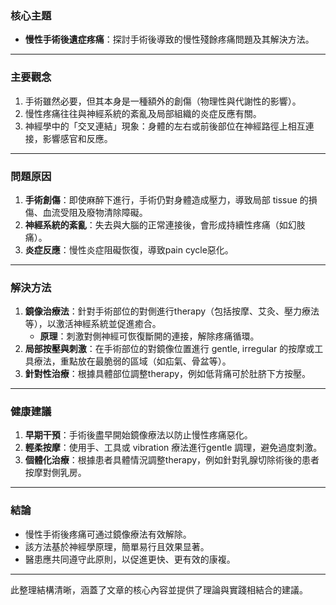 ### 核心主題  
- **慢性手術後遺症疼痛**：探討手術後導致的慢性殘餘疼痛問題及其解決方法。

---

### 主要觀念  
1. 手術雖然必要，但其本身是一種額外的創傷（物理性與代謝性的影響）。  
2. 慢性疼痛往往與神經系統的紊亂及局部組織的炎症反應有關。  
3. 神經學中的「交叉連結」現象：身體的左右或前後部位在神經路徑上相互連接，影響感官和反應。

---

### 問題原因  
1. **手術創傷**：即使麻醉下進行，手術仍對身體造成壓力，導致局部 tissue 的損傷、血流受阻及廢物清除障礙。  
2. **神經系統的紊亂**：失去與大腦的正常連接後，會形成持續性疼痛（如幻肢痛）。  
3. **炎症反應**：慢性炎症阻礙恢復，導致pain cycle惡化。

---

### 解決方法  
1. **鏡像治療法**：針對手術部位的對側進行therapy（包括按摩、艾灸、壓力療法等），以激活神經系統並促進癒合。  
   - **原理**：刺激對側神經可恢復斷開的連接，解除疼痛循環。  
2. **局部按壓與刺激**：在手術部位的對鏡像位置進行 gentle, irregular 的按摩或工具療法，重點放在最脆弱的區域（如疝氣、骨盆等）。  
3. **針對性治療**：根據具體部位調整therapy，例如低背痛可於肚脐下方按壓。

---

### 健康建議  
1. **早期干預**：手術後盡早開始鏡像療法以防止慢性疼痛惡化。  
2. **輕柔按摩**：使用手、工具或 vibration 療法進行gentle 調理，避免過度刺激。  
3. **個體化治療**：根據患者具體情況調整therapy，例如針對乳腺切除術後的患者按摩對側乳房。  

---

### 結論  
- 慢性手術後疼痛可通过鏡像療法有效解除。  
- 該方法基於神經學原理，簡單易行且效果显著。  
- 醫患應共同遵守此原則，以促進更快、更有效的康複。  

--- 

此整理結構清晰，涵蓋了文章的核心內容並提供了理論與實踐相結合的建議。